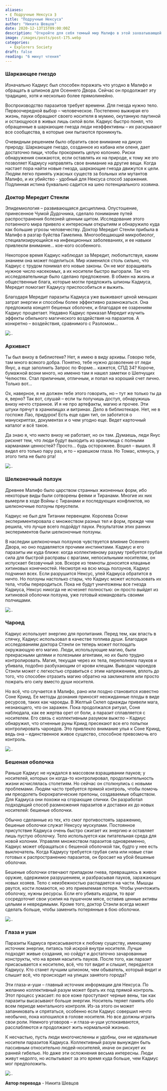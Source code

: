 ```yaml
---
aliases: 
- ⟪ Подручные Нексуса ⟫
title: "Подручные Нексуса"
author: "Никита Шевцов"
date: 2020-12-13T15T09:00:00Z
description: "Откройте для себя темный мир Малифо в этой захватывающей истории о Кадмусе, мастере шпионажа, который использует паразитов-пауков, чтобы превратить своих жертв в безмозглых шпионов. Следите за его охотой за новыми хозяевами и станьте свидетелем ужасающих последствий его действий в этой леденящей душу истории."
image: /images/posts/post-175.webp
categories:
  - Explorers Society
draft: false
reading: "6 минут чтения"
---
```


### Шаркающее гнездо

Изначально Кадмус был способен поражать что угодно в Малифо и обращать в шпионов для Осеннего Двора. Сейчас он продолжает эту традицию, хотя и несколько более прямолинейно.

Воспроизводство паразитов требует времени. Для гнезда нужно тело. Первоочередной выбор – человеческое. Постепенно выжирая его жизнь, пауки обращают своего носителя в мумию, окутанную паутиной и остающуюся в живых лишь силой воли. Кадмус быстро понял, что обращенные в шаркающие гнезда люди неэффективны – их раскрывают все сообщества, в которые они пытаются проникнуть.

Очевидным решением было обратить свое внимание на дикую природу. Шаркающее гнездо, созданное из кабана или оленя, дает достаточно пищи, чтобы прокормить целую колонию. Риски обнаружения снижаются, если оставлять их на природе, к тому же это позволяет Кадмусу направлять свое внимание на другие вещи. Когда настает пора найти новые гнезда, шаркающие гнезда движутся к цели. Людям легко принять ужасных существ за больных или мутантов Малифо, и их убийство - удобный для Нексуса способ заражения. Подлинная истина буквально садится на шею потенциального хозяина.

### Доктор Мередит Стенли

Эпидемиология – развивающаяся дисциплина. Опустошение, принесенное Чумой Дудочника, сделало понимание путей распространения болезней ценным щитом. Исследование этого потаенного мира привело к интересным открытиям и обнаружило куда как большие угрозы человечеству. Доктор Мередит Стенли прибыла в Малифо в разгар буйства Гамелина. Многообещающий микробиолог, специализирующийся на инфекционных заболеваниях, и ее навыки привлекли внимание… кое-кого особенного.

Некоторое время Кадмус наблюдал за Мередит, любопытствуя, каким знанием она может поделиться. Мир изменился столь сильно, что Кадмус с трудом понимал его новые законы. Он не мог взращивать нужное число насекомых, а их носители быстро выгорали. Так что исследовательнице было сделано предложение. В обмен на жизнь и общественные блага, которые могли предложить шпионы Кадмуса, Мередит помогает Кадмусу приспособиться и выжить.

Благодаря Мередит паразиты Кадмуса уже выживают ценой меньших затрат энергии и способны более эффективно размножаться. Она предложила концепт бешеных оболочек, и благодаря ее озарениям Кадмус процветает. Недавно Кадмус приказал Мередит изучить эффекты обильного магического воздействия на паразитов. А конкретно – воздействия, сравнимого с Разломом…

![..](/images/posts/post-175_img1.webp)


### Архивист

Ты был внизу в библиотеке? Нет, я имею в виду архивы. Говорю тебе, там много всякого добра. Понятно, тебе нужно дозволение от леди Янус, а еще заполнить Запрос по Форме… кажется, СПД 34? Короче, бумажной возни много, но именно там я нашел заметки о Шепчущих Челюстях. Стал приличным, отличным, и попал на хороший счет лично. Только вот…

Ох, наверное, я не должен тебе этого говорить, но – тут же только ты да я, верно? Так вот, слушай – если ты получишь доступ, обнаружишь внизу нечто странное. И я не про артефакты, магию и прочее. Эти штуки прячут в хранилищах и витринах. Дело в библиотекаре. Нет, не в госпоже Лао, придурок! Есть еще один тип, он заботится о манускриптах, документах и о чем угодно еще. Ведет карточный каталог и всё такое.

Да знаю я, что никто внизу не работает, но он там. Думаешь, леди Янус рискнет тем, что люди будут выходить из хранилища с полными карманами ценностей? Просто… будь осторожнее. Вошел – вышел. Я видел его только пару раз, и то – краешком глаза. Но Томас, клянусь, у этого типа не было рта!

![..](/images/posts/post-175_img2.webp)


### Шелконочный ползун

Древнее Малифо было царством странных жизненных форм, ибо некоторые виды были сотворены феями и Тиранами. Многие их них вымерли в ходе Войны с Тиранами и последующих конфликтов, но шелконочные ползуны преуспели.

Кадмус не был для Титании первенцем. Королева Осени экспериментировала с множеством разных тел и форм, прежде чем решила, что лучше всего подойдут пауки. Результатом этих ранних экспериментов были шелконочные ползуны.

В наследии шелконочных ползунов чувствуется влияние Осеннего Двора, но оно подавляется прочими инстинктами. Кадмус и его паразиты им куда ближе: когда коллективному разуму требуется грубая сила для быстрой расправы с врагами, непосильными носителям, он испускает беззвучный зов. Вскоре из темноты доносится клацанье хитиновых конечностей. Несмотря на всю мощь ползунов, Кадмус подчинил всех. Если разрушится Нексус, улей Кадмуса обратится в ничто. Но ползуны настолько стары, что Кадмус может использовать их тела, чтобы переродиться. Пока не будут уничтожены все гнезда Кадмуса, Нексус никогда не исчезнет полностью: он просто выйдет из хитиновой оболочки ползуна, уже готовый командовать своими полчищами.

![..](/images/posts/post-175_img3.webp)


### Чароед

Кадмус использует энергию для пропитания. Перед тем, как впасть в спячку, Кадмус использовал в качестве топлива души. Благодаря исследованиям доктора Стэнли он теперь может поглощать окружающую его магию. Люди, использующие магию, были прекрасными целями и полезными агентами, но их было трудно контролировать. Магия, текущая через их тела, переполняла пауков и убивала, подобно разбухающим от крови клещам. Выводок чароедов Стэнли может с легкостью справиться с этим напряжением, вплоть до того, что способен отразить магию обратно на заклинателя или просто пожрать его силу вместо души носителя.

Но всё, что случается в Малифо, рано или поздно становится известно Соне Криид. Ее методы дознания приносят неожиданные плоды в виде ресурсов, таких как чароеды. В Желтый Склеп однажды привели мага, незнающего, что он заражен. Пока продолжался ритуал, Соня наблюдала, как ее жертва орет от боли, а паразит сплавляется с носителем. Его связь с коллективным разумом выжгло – Кадмус обнаружил, что огненные руны Криид пресекают все его попытки контролировать чароедов. Это привлекло внимание улья к Соне Криид, ведь она – единственное живое существо, способное превозмочь его контроль.

![..](/images/posts/post-175_img4.webp)


### Бешеная оболочка

Раньше Кадмус не нуждался в массовом взращивании пауков; у носителей, которых он когда-то контролировал, продолжительность жизни исчислялась столетиям. Но сейчас он столкнулись с новыми проблемами. Людям часто требуется прямой контроль, чтобы помочь им преодолеть бюрократические препоны, создаваемые обществом. Для Кадмуса они похожи на сгорающие спички. Он разработал подходящий способ размножения паразитов и доставки их до новых носителей: бешеные оболочки.

Обычно сделанные из тех, кто смог противостоять заражению, бешеные оболочки служат Нексусу мускулами. Постоянное присутствие Кадмуса очень быстро сжигает их энергию и оставляет лишь пустую оболочку. Тело используется как питательная среда для новой колонии. Управляя множеством паразитов одновременно, Кадмус может обращаться с бешеной оболочкой так, будто у нее есть выключатель. Когда Кадмусу требуется грубая сила или новые стаи готовых к распространению паразитов, он бросает на убой бешеные оболочки.

Бешеные оболочки отвечают припадком гнева, превращаясь в живое оружие, одержимое разрушением, и разбрасывая пауков, заражающих новых хозяев. Тело с неизбежностью распадается на части. Мышцы рвутся, кости ломаются, но это приемлемая потеря. Чтобы уничтожить оболочку, нужны ресурсы. Если его убивать издали, то враг сосредоточит свои усилия на пушечном мясе, оставив ценные активы целыми и невредимыми. Кроме того, доктор Стэнли всегда может сделать больше, чтобы заменить потерянные в бою оболочки.

![..](/images/posts/post-175_img5.webp)


### Глаза и уши

Паразиты Кадмуса присасываются к любому существу, имеющему источник энергии, питаясь той искрой внутри носителя. Лучше подходят живые создания, но сойдут и достаточно зачарованные конструкты, что на время насытить пауков. После того, как паразит присасывается к носителю, всё, что тот видит и слышит, передается Кадмусу. Кто станет лучшим шпионом, чем обыватель, который видит и слышит всё, что происходит на улицах занятого города?

Эти глаза-и-уши – главный источник информации для Нексуса. По желанию коллективный разум может брать их под прямой контроль. Этот процесс ужасает: по все коже проступают черные вены, так как паразиты высасывают больше энергии. Носитель теряет память обо всем периоде ментального контроля. Из-за этого он может запаниковать и спрятаться, особенно если Кадмус совершил нечто необычно, пока копошился в голове носителя. Но все должны играть свои роли. Немного уговоров – и глаза-и-уши успокаиваются, расслабляются и продолжают жить нормальной жизнью.

К несчастью, пусть люди многочисленны и удобны, они не идеальные носители паразитов Кадмуса. Коллективный разум вынужден быть пассивным относительно людей-носителей, иначе он рискует их ранней гибелью. Но даже эти осложнения весьма интересны. Люди живут недолго, но испытывают за это время куда больше, чем Кадмус мог предположить.

![..](/images/posts/post-175_img6.webp)



**Автор перевода** - Никита Шевцов
